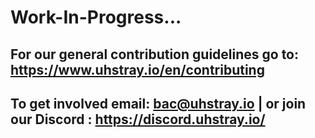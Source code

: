 # Work-In-Progress...

## For our general contribution guidelines go to: https://www.uhstray.io/en/contributing

## To get involved email: bac@uhstray.io | or join our Discord : https://discord.uhstray.io/
